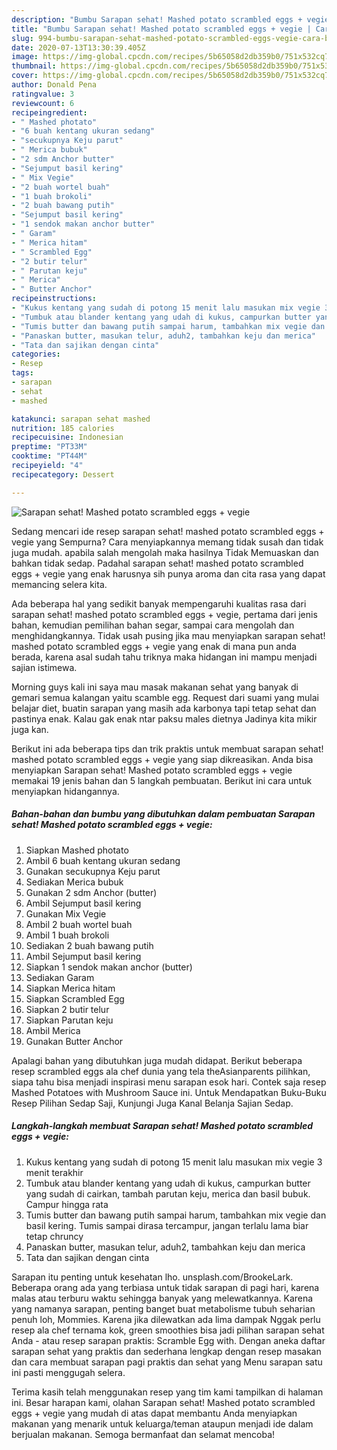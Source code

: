 ```yaml
---
description: "Bumbu Sarapan sehat! Mashed potato scrambled eggs + vegie | Cara Buat Sarapan sehat! Mashed potato scrambled eggs + vegie Yang Paling Enak"
title: "Bumbu Sarapan sehat! Mashed potato scrambled eggs + vegie | Cara Buat Sarapan sehat! Mashed potato scrambled eggs + vegie Yang Paling Enak"
slug: 994-bumbu-sarapan-sehat-mashed-potato-scrambled-eggs-vegie-cara-buat-sarapan-sehat-mashed-potato-scrambled-eggs-vegie-yang-paling-enak
date: 2020-07-13T13:30:39.405Z
image: https://img-global.cpcdn.com/recipes/5b65058d2db359b0/751x532cq70/sarapan-sehat-mashed-potato-scrambled-eggs-vegie-foto-resep-utama.jpg
thumbnail: https://img-global.cpcdn.com/recipes/5b65058d2db359b0/751x532cq70/sarapan-sehat-mashed-potato-scrambled-eggs-vegie-foto-resep-utama.jpg
cover: https://img-global.cpcdn.com/recipes/5b65058d2db359b0/751x532cq70/sarapan-sehat-mashed-potato-scrambled-eggs-vegie-foto-resep-utama.jpg
author: Donald Pena
ratingvalue: 3
reviewcount: 6
recipeingredient:
- " Mashed photato"
- "6 buah kentang ukuran sedang"
- "secukupnya Keju parut"
- " Merica bubuk"
- "2 sdm Anchor butter"
- "Sejumput basil kering"
- " Mix Vegie"
- "2 buah wortel buah"
- "1 buah brokoli"
- "2 buah bawang putih"
- "Sejumput basil kering"
- "1 sendok makan anchor butter"
- " Garam"
- " Merica hitam"
- " Scrambled Egg"
- "2 butir telur"
- " Parutan keju"
- " Merica"
- " Butter Anchor"
recipeinstructions:
- "Kukus kentang yang sudah di potong 15 menit lalu masukan mix vegie 3 menit terakhir"
- "Tumbuk atau blander kentang yang udah di kukus, campurkan butter yang sudah di cairkan, tambah parutan keju, merica dan basil bubuk. Campur hingga rata"
- "Tumis butter dan bawang putih sampai harum, tambahkan mix vegie dan basil kering. Tumis sampai dirasa tercampur, jangan terlalu lama biar tetap chruncy"
- "Panaskan butter, masukan telur, aduh2, tambahkan keju dan merica"
- "Tata dan sajikan dengan cinta"
categories:
- Resep
tags:
- sarapan
- sehat
- mashed

katakunci: sarapan sehat mashed 
nutrition: 185 calories
recipecuisine: Indonesian
preptime: "PT33M"
cooktime: "PT44M"
recipeyield: "4"
recipecategory: Dessert

---
```



![Sarapan sehat! Mashed potato scrambled eggs + vegie](https://img-global.cpcdn.com/recipes/5b65058d2db359b0/751x532cq70/sarapan-sehat-mashed-potato-scrambled-eggs-vegie-foto-resep-utama.jpg)

Sedang mencari ide resep sarapan sehat! mashed potato scrambled eggs + vegie yang Sempurna? Cara menyiapkannya memang tidak susah dan tidak juga mudah. apabila salah mengolah maka hasilnya Tidak Memuaskan dan bahkan tidak sedap. Padahal sarapan sehat! mashed potato scrambled eggs + vegie yang enak harusnya sih punya aroma dan cita rasa yang dapat memancing selera kita.

Ada beberapa hal yang sedikit banyak mempengaruhi kualitas rasa dari sarapan sehat! mashed potato scrambled eggs + vegie, pertama dari jenis bahan, kemudian pemilihan bahan segar, sampai cara mengolah dan menghidangkannya. Tidak usah pusing jika mau menyiapkan sarapan sehat! mashed potato scrambled eggs + vegie yang enak di mana pun anda berada, karena asal sudah tahu triknya maka hidangan ini mampu menjadi sajian istimewa.

Morning guys kali ini saya mau masak makanan sehat yang banyak di gemari semua kalangan yaitu scamble egg. Request dari suami yang mulai belajar diet, buatin sarapan yang masih ada karbonya tapi tetap sehat dan pastinya enak. Kalau gak enak ntar paksu males dietnya Jadinya kita mikir juga kan.


Berikut ini ada beberapa tips dan trik praktis untuk membuat sarapan sehat! mashed potato scrambled eggs + vegie yang siap dikreasikan. Anda bisa menyiapkan Sarapan sehat! Mashed potato scrambled eggs + vegie memakai 19 jenis bahan dan 5 langkah pembuatan. Berikut ini cara untuk menyiapkan hidangannya.

<!--inarticleads1-->

##### Bahan-bahan dan bumbu yang dibutuhkan dalam pembuatan Sarapan sehat! Mashed potato scrambled eggs + vegie:

1. Siapkan  Mashed photato
1. Ambil 6 buah kentang ukuran sedang
1. Gunakan secukupnya Keju parut
1. Sediakan  Merica bubuk
1. Gunakan 2 sdm Anchor (butter)
1. Ambil Sejumput basil kering
1. Gunakan  Mix Vegie
1. Ambil 2 buah wortel buah
1. Ambil 1 buah brokoli
1. Sediakan 2 buah bawang putih
1. Ambil Sejumput basil kering
1. Siapkan 1 sendok makan anchor (butter)
1. Sediakan  Garam
1. Siapkan  Merica hitam
1. Siapkan  Scrambled Egg
1. Siapkan 2 butir telur
1. Siapkan  Parutan keju
1. Ambil  Merica
1. Gunakan  Butter Anchor


Apalagi bahan yang dibutuhkan juga mudah didapat. Berikut beberapa resep scrambled eggs ala chef dunia yang tela theAsianparents pilihkan, siapa tahu bisa menjadi inspirasi menu sarapan esok hari. Contek saja resep Mashed Potatoes with Mushroom Sauce ini. Untuk Mendapatkan Buku-Buku Resep Pilihan Sedap Saji, Kunjungi Juga Kanal Belanja Sajian Sedap. 

<!--inarticleads2-->

##### Langkah-langkah membuat Sarapan sehat! Mashed potato scrambled eggs + vegie:

1. Kukus kentang yang sudah di potong 15 menit lalu masukan mix vegie 3 menit terakhir
1. Tumbuk atau blander kentang yang udah di kukus, campurkan butter yang sudah di cairkan, tambah parutan keju, merica dan basil bubuk. Campur hingga rata
1. Tumis butter dan bawang putih sampai harum, tambahkan mix vegie dan basil kering. Tumis sampai dirasa tercampur, jangan terlalu lama biar tetap chruncy
1. Panaskan butter, masukan telur, aduh2, tambahkan keju dan merica
1. Tata dan sajikan dengan cinta


Sarapan itu penting untuk kesehatan lho. unsplash.com/BrookeLark. Beberapa orang ada yang terbiasa untuk tidak sarapan di pagi hari, karena malas atau terburu waktu sehingga banyak yang melewatkannya. Karena yang namanya sarapan, penting banget buat metabolisme tubuh seharian penuh loh, Mommies. Karena jika dilewatkan ada lima dampak Nggak perlu resep ala chef ternama kok, green smoothies bisa jadi pilihan sarapan sehat Anda - atau resep sarapan praktis: Scramble Egg with. Dengan aneka daftar sarapan sehat yang praktis dan sederhana lengkap dengan resep masakan dan cara membuat sarapan pagi praktis dan sehat yang Menu sarapan satu ini pasti menggugah selera. 

Terima kasih telah menggunakan resep yang tim kami tampilkan di halaman ini. Besar harapan kami, olahan Sarapan sehat! Mashed potato scrambled eggs + vegie yang mudah di atas dapat membantu Anda menyiapkan makanan yang menarik untuk keluarga/teman ataupun menjadi ide dalam berjualan makanan. Semoga bermanfaat dan selamat mencoba!
